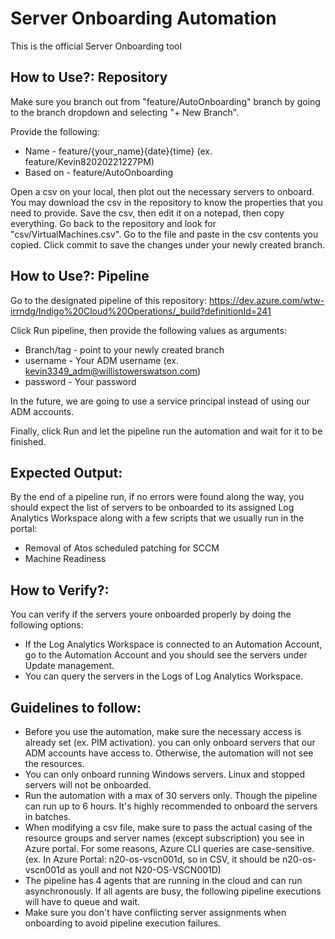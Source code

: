 # Server Onboarding Automation

This is the official Server Onboarding tool

## How to Use?: Repository

Make sure you branch out from "feature/AutoOnboarding" branch by going to the branch dropdown and selecting "+ New Branch".

Provide the following:
- Name - feature/{your_name}{date}{time} (ex. feature/Kevin82020221227PM)
- Based on - feature/AutoOnboarding

Open a csv on your local, then plot out the necessary servers to onboard. You may download the csv in the repository to know the properties that you need to provide.
Save the csv, then edit it on a notepad, then copy everything.
Go back to the repository and look for "csv/VirtualMachines.csv". 
Go to the file and paste in the csv contents you copied.
Click commit to save the changes under your newly created branch.

## How to Use?: Pipeline
Go to the designated pipeline of this repository:
https://dev.azure.com/wtw-irrndg/Indigo%20Cloud%20Operations/_build?definitionId=241

Click Run pipeline, then provide the following values as arguments:
- Branch/tag - point to your newly created branch
- username - Your ADM username (ex. kevin3349_adm@willistowerswatson.com)
- password - Your password

In the future, we are going to use a service principal instead of using our ADM accounts.

Finally, click Run and let the pipeline run the automation and wait for it to be finished.

## Expected Output:

By the end of a pipeline run, if no errors were found along the way, you should expect the list of servers to be onboarded to its assigned Log Analytics Workspace along with a few scripts that we usually run in the portal:
- Removal of Atos scheduled patching for SCCM
- Machine Readiness

## How to Verify?:

You can verify if the servers youre onboarded properly by doing the following options:
- If the Log Analytics Workspace is connected to an Automation Account, go to the Automation Account and you should see the servers under Update management.
- You can query the servers in the Logs of Log Analytics Workspace.

## Guidelines to follow:
- Before you use the automation, make sure the necessary access is already set (ex. PIM activation). you can only onboard servers that our ADM accounts have access to. Otherwise, the automation will not see the resources.
- You can only onboard running Windows servers. Linux and stopped servers will not be onboarded.
- Run the automation with a max of 30 servers only. Though the pipeline can run up to 6 hours. It's highly recommended to onboard the servers in batches.
- When modifying a csv file, make sure to pass the actual casing of the resource groups and server names (except subscription) you see in Azure portal. For some reasons, Azure CLI queries are case-sensitive. (ex. In Azure Portal: n20-os-vscn001d, so in CSV, it should be n20-os-vscn001d as youll and not N20-OS-VSCN001D)
- The pipeline has 4 agents that are running in the cloud and can run asynchronously. If all agents are busy, the following pipeline executions will have to queue and wait.
- Make sure you don't have conflicting server assignments when onboarding to avoid pipeline execution failures.